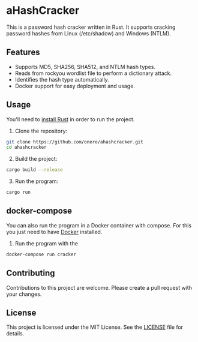 # aHashCracker

This is a password hash cracker written in Rust.
It supports cracking password hashes from Linux (/etc/shadow) and Windows (NTLM).

## Features

- Supports MD5, SHA256, SHA512, and NTLM hash types.
- Reads from rockyou wordlist file to perform a dictionary attack.
- Identifies the hash type automatically.
- Docker support for easy deployment and usage.

## Usage

You'll need to [install Rust](https://www.rust-lang.org/tools/install) in order to run the project.

1. Clone the repository:

```bash
git clone https://github.com/onero/ahashcracker.git
cd ahashcracker
```

2. Build the project:

```bash
cargo build --release
```

3. Run the program:

```bash
cargo run
```

## docker-compose

You can also run the program in a Docker container with compose.
For this you just need to have [Docker](https://docs.docker.com/get-docker/) installed.

1. Run the program with the

```bash
docker-compose run cracker
```

## Contributing

Contributions to this project are welcome. Please create a pull request with your changes.

## License

This project is licensed under the MIT License. See the [LICENSE](LICENSE) file for details.
